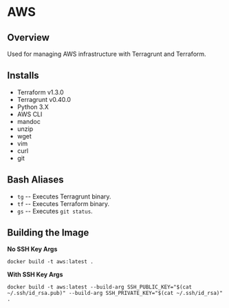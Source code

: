 # AWS
## Overview
Used for managing AWS infrastructure with Terragrunt and Terraform.

## Installs
- Terraform v1.3.0
- Terragrunt v0.40.0
- Python 3.X
- AWS CLI
- mandoc
- unzip
- wget
- vim
- curl
- git

## Bash Aliases
- `tg` -- Executes Terragrunt binary.
- `tf` -- Executes Terraform binary.
- `gs` -- Executes `git status`.

## Building the Image
**No SSH Key Args**
```
docker build -t aws:latest .
```

**With SSH Key Args**
```
docker build -t aws:latest --build-arg SSH_PUBLIC_KEY="$(cat ~/.ssh/id_rsa.pub)" --build-arg SSH_PRIVATE_KEY="$(cat ~/.ssh/id_rsa)" .
```